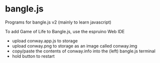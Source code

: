 # bangle.js
Programs for bangle.js v2 (mainly to learn javascript)

To add Game of Life to Bangle.js, use the espruino Web IDE
- upload conway.app.js to storage
- upload conway.png to storage as an image called conway.img
- copy/paste the contents of conway.info into the (left) bangle.js terminal
- hold button to restart
